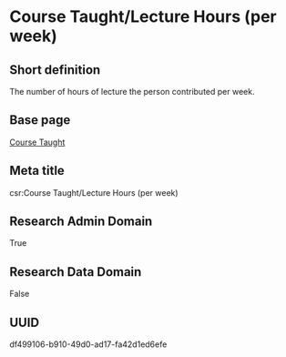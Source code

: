# Course Taught/Lecture Hours (per week)
## Short definition
The number of hours of lecture the person contributed per week.
## Base page
[Course Taught](../../Objects/Course%20Taught.md)
## Meta title
csr:Course Taught/Lecture Hours (per week)
## Research Admin Domain
True
## Research Data Domain
False
## UUID
df499106-b910-49d0-ad17-fa42d1ed6efe
